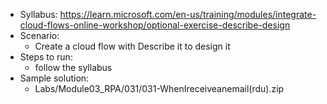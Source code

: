 - Syllabus: https://learn.microsoft.com/en-us/training/modules/integrate-cloud-flows-online-workshop/optional-exercise-describe-design
- Scenario:
    - Create a cloud flow with Describe it to design it
- Steps to run:
    - follow the syllabus
- Sample solution:
    - Labs/Module03_RPA/031/031-WhenIreceiveanemail(rdu).zip